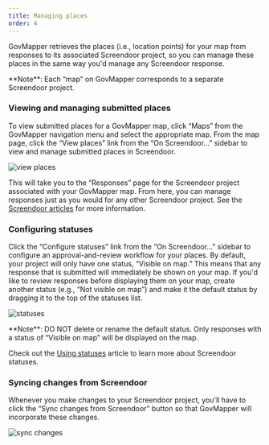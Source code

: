 ```yaml
---
title: Managing places
order: 4
---
```


GovMapper retrieves the places (i.e., location points) for your map from responses to its associated Screendoor project, so you can manage these places in the same way you'd manage any Screendoor response.

<div class='alert'>
    **Note**: Each &ldquo;map&rdquo; on GovMapper corresponds to a separate Screendoor project.
</div>

### Viewing and managing submitted places

To view submitted places for a GovMapper map, click &ldquo;Maps&rdquo; from the GovMapper navigation menu and select the appropriate map. From the map page, click the &ldquo;View places&rdquo; link from the &ldquo;On Screendoor...&rdquo; sidebar to view and manage submitted places in Screendoor.

![view places](../images/view_places.png)

This will take you to the &ldquo;Responses&rdquo; page for the Screendoor project associated with your GovMapper map. From here, you can manage responses just as you would for any other Screendoor project. See the [Screendoor articles](/articles/screendoor) for more information.

### Configuring statuses

Click the &ldquo;Configure statuses&rdquo; link from the &ldquo;On Screendoor...&rdquo; sidebar to configure an approval-and-review workflow for your places. By default, your project will only have one status, &ldquo;Visible on map.&rdquo; This means that any response that is submitted will immediately be shown on your map. If you'd like to review responses before displaying them on your map, create another status (e.g., &ldquo;Not visible on map&rdquo;) and make it the default status by dragging it to the top of the statuses list.

![statuses](../images/statuses.png)

<div class='alert'>
    **Note**: DO NOT delete or rename the default status. Only responses with a status of &ldquo;Visible on map&rdquo; will be displayed on the map.
</div>

Check out the [Using statuses](/articles/screendoor/responses/using_statuses.html) article to learn more about Screendoor statuses.

### Syncing changes from Screendoor

Whenever you make changes to your Screendoor project, you'll have to click the &ldquo;Sync changes from Screendoor&rdquo; button so that GovMapper will incorporate these changes.

![sync changes](../images/sync_changes.png)
